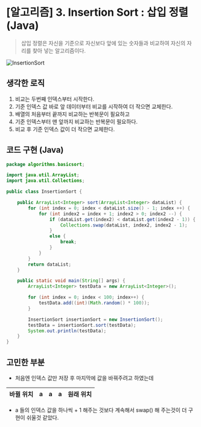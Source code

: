 # [알고리즘] 3. Insertion Sort : 삽입 정렬 (Java)
> 삽입 정렬은 자신을 기준으로 자신보다 앞에 있는 숫자들과 비교하여 자신의 자리를 찾아 넣는 알고리즘이다.

![InsertionSort](https://upload.wikimedia.org/wikipedia/commons/e/ea/Insertion_sort_001.PNG)

## 생각한 로직
1. 비교는 두번째 인덱스부터 시작한다.
2. 기준 인덱스 값 바로 앞 데이터부터 비교를 시작하여 더 작으면 교체한다.
3. 배열의 처음부터 끝까지 비교하는 반복문이 필요하고
4. 기준 인덱스부터 맨 앞까지 비교하는 반복문이 필요하다.
5. 비교 후 기준 인덱스 값이 더 작으면 교체한다.


## 코드 구현 (Java)
```java
package algorithms.basicsort;

import java.util.ArrayList;
import java.util.Collections;

public class InsertionSort {

    public ArrayList<Integer> sort(ArrayList<Integer> dataList) {
        for (int index = 0; index < dataList.size() - 1; index ++) {
            for (int index2 = index + 1; index2 > 0; index2 --) {
                if (dataList.get(index2) < dataList.get(index2 - 1)) {
                    Collections.swap(dataList, index2, index2 - 1);
                }
                else {
                    break;
                }
            }
        }
        return dataList;
    }

    public static void main(String[] args) {
        ArrayList<Integer> testData = new ArrayList<Integer>();

        for (int index = 0; index < 100; index++) {
            testData.add((int)(Math.random() * 100));
        }

        InsertionSort insertionSort = new InsertionSort();
        testData = insertionSort.sort(testData);
        System.out.println(testData);
    }
}

```

## 고민한 부분
- 처음엔 인덱스 값만 저장 후 마지막에 값을 바꿔주려고 하였는데 

| 바뀔 위치 | a | a | a | 원래 위치 |  
|---|----|----|---|---|

- a 들의 인덱스 값을 하나씩 + 1 해주는 것보다 계속해서 swap() 해 주는것이 더 구현이 쉬울것 같았다.